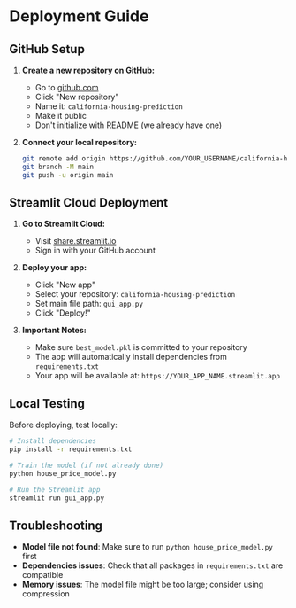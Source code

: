 # Deployment Guide

## GitHub Setup

1. **Create a new repository on GitHub:**
   - Go to [github.com](https://github.com)
   - Click "New repository"
   - Name it: `california-housing-prediction`
   - Make it public
   - Don't initialize with README (we already have one)

2. **Connect your local repository:**
   ```bash
   git remote add origin https://github.com/YOUR_USERNAME/california-housing-prediction.git
   git branch -M main
   git push -u origin main
   ```

## Streamlit Cloud Deployment

1. **Go to Streamlit Cloud:**
   - Visit [share.streamlit.io](https://share.streamlit.io)
   - Sign in with your GitHub account

2. **Deploy your app:**
   - Click "New app"
   - Select your repository: `california-housing-prediction`
   - Set main file path: `gui_app.py`
   - Click "Deploy!"

3. **Important Notes:**
   - Make sure `best_model.pkl` is committed to your repository
   - The app will automatically install dependencies from `requirements.txt`
   - Your app will be available at: `https://YOUR_APP_NAME.streamlit.app`

## Local Testing

Before deploying, test locally:

```bash
# Install dependencies
pip install -r requirements.txt

# Train the model (if not already done)
python house_price_model.py

# Run the Streamlit app
streamlit run gui_app.py
```

## Troubleshooting

- **Model file not found**: Make sure to run `python house_price_model.py` first
- **Dependencies issues**: Check that all packages in `requirements.txt` are compatible
- **Memory issues**: The model file might be too large; consider using compression
